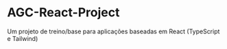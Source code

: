 # AGC-React-Project
Um projeto de treino/base para aplicações baseadas em React (TypeScript e Tailwind)
